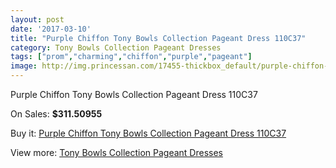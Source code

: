 ```yaml
---
layout: post
date: '2017-03-10'
title: "Purple Chiffon Tony Bowls Collection Pageant Dress 110C37"
category: Tony Bowls Collection Pageant Dresses
tags: ["prom","charming","chiffon","purple","pageant"]
image: http://img.princessan.com/17455-thickbox_default/purple-chiffon-tony-bowls-collection-pageant-dress-110c37.jpg
---
```

Purple Chiffon Tony Bowls Collection Pageant Dress 110C37

On Sales: **$311.50955**
<a href="https://www.princessan.com/en/tony-bowls-collection-pageant-dresses/8226-purple-chiffon-tony-bowls-collection-pageant-dress-110c37.html"><amp-img layout="responsive" width="600" height="600" src="//img.princessan.com/17455-thickbox_default/purple-chiffon-tony-bowls-collection-pageant-dress-110c37.jpg" alt="Purple Chiffon Tony Bowls Collection Pageant Dress 110C37 0" /></a>
<a href="https://www.princessan.com/en/tony-bowls-collection-pageant-dresses/8226-purple-chiffon-tony-bowls-collection-pageant-dress-110c37.html"><amp-img layout="responsive" width="600" height="600" src="//img.princessan.com/17456-thickbox_default/purple-chiffon-tony-bowls-collection-pageant-dress-110c37.jpg" alt="Purple Chiffon Tony Bowls Collection Pageant Dress 110C37 1" /></a>

Buy it: [Purple Chiffon Tony Bowls Collection Pageant Dress 110C37](https://www.princessan.com/en/tony-bowls-collection-pageant-dresses/8226-purple-chiffon-tony-bowls-collection-pageant-dress-110c37.html "Purple Chiffon Tony Bowls Collection Pageant Dress 110C37")

View more: [Tony Bowls Collection Pageant Dresses](https://www.princessan.com/en/66-tony-bowls-collection-pageant-dresses "Tony Bowls Collection Pageant Dresses")